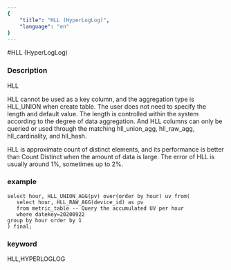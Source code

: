 ```yaml
---
{
    "title": "HLL (HyperLogLog)",
    "language": "en"
}
---
```


<!-- 
Licensed to the Apache Software Foundation (ASF) under one
or more contributor license agreements.  See the NOTICE file
distributed with this work for additional information
regarding copyright ownership.  The ASF licenses this file
to you under the Apache License, Version 2.0 (the
"License"); you may not use this file except in compliance
with the License.  You may obtain a copy of the License at

  http://www.apache.org/licenses/LICENSE-2.0

Unless required by applicable law or agreed to in writing,
software distributed under the License is distributed on an
"AS IS" BASIS, WITHOUT WARRANTIES OR CONDITIONS OF ANY
KIND, either express or implied.  See the License for the
specific language governing permissions and limitations
under the License.
-->

#HLL (HyperLogLog)
### Description
HLL

HLL cannot be used as a key column, and the aggregation type is HLL_UNION when create table.
The user does not need to specify the length and default value. 
The length is controlled within the system according to the degree of data aggregation.
And HLL columns can only be queried or used through the matching hll_union_agg, hll_raw_agg, hll_cardinality, and hll_hash.
    
HLL is approximate count of distinct elements, and its performance is better than Count Distinct when the amount of data is large.
The error of HLL is usually around 1%, sometimes up to 2%.

### example

    select hour, HLL_UNION_AGG(pv) over(order by hour) uv from(
       select hour, HLL_RAW_AGG(device_id) as pv
       from metric_table -- Query the accumulated UV per hour
       where datekey=20200922
    group by hour order by 1
    ) final;
    
### keyword
HLL,HYPERLOGLOG
